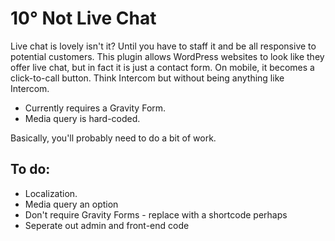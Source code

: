 # 10° Not Live Chat

Live chat is lovely isn't it? Until you have to staff it and be all responsive to potential customers. This plugin allows WordPress websites to look like they offer live chat, but in fact it is just a contact form. On mobile, it becomes a click-to-call button. Think Intercom but without being anything like Intercom.

* Currently requires a Gravity Form.
* Media query is hard-coded.

Basically, you'll probably need to do a bit of work.

## To do:
* Localization.
* Media query an option
* Don't require Gravity Forms - replace with a shortcode perhaps
* Seperate out admin and front-end code
